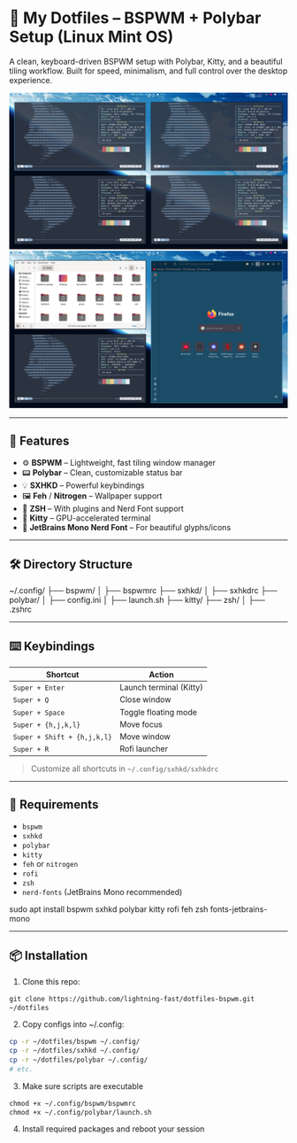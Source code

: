 # 🧩 My Dotfiles – BSPWM + Polybar Setup (Linux Mint OS)

A clean, keyboard-driven BSPWM setup with Polybar, Kitty, and a beautiful tiling workflow. Built for speed, minimalism, and full control over the desktop experience.

![Screenshot](screenshot.png)
![Screenshot](screenshot2.png)

---

## 🚀 Features

- ⚙️ **BSPWM** – Lightweight, fast tiling window manager
- 📟 **Polybar** – Clean, customizable status bar
- 💡 **SXHKD** – Powerful keybindings
- 🖼 **Feh** / **Nitrogen** – Wallpaper support
- 🐚 **ZSH** – With plugins and Nerd Font support
- 🧱 **Kitty** – GPU-accelerated terminal
- 🎨 **JetBrains Mono Nerd Font** – For beautiful glyphs/icons

---

## 🛠 Directory Structure

~/.config/
├── bspwm/
│ ├── bspwmrc
├── sxhkd/
│ ├── sxhkdrc
├── polybar/
│ ├── config.ini
│ ├── launch.sh
├── kitty/
├── zsh/
│ ├── .zshrc


---

## ⌨️ Keybindings

| Shortcut       | Action                    |
|----------------|---------------------------|
| `Super + Enter`| Launch terminal (Kitty)   |
| `Super + Q`    | Close window              |
| `Super + Space`| Toggle floating mode      |
| `Super + {h,j,k,l}` | Move focus           |
| `Super + Shift + {h,j,k,l}` | Move window  |
| `Super + R`    | Rofi launcher             |

> Customize all shortcuts in `~/.config/sxhkd/sxhkdrc`

---

## 🧠 Requirements

- `bspwm`
- `sxhkd`
- `polybar`
- `kitty`
- `feh` or `nitrogen`
- `rofi`
- `zsh`
- `nerd-fonts` (JetBrains Mono recommended)

sudo apt install bspwm sxhkd polybar kitty rofi feh zsh fonts-jetbrains-mono
  

---

## 📦 Installation

1. Clone this repo:
```
git clone https://github.com/lightning-fast/dotfiles-bspwm.git ~/dotfiles
```

2. Copy configs into ~/.config:
```bash
cp -r ~/dotfiles/bspwm ~/.config/
cp -r ~/dotfiles/sxhkd ~/.config/
cp -r ~/dotfiles/polybar ~/.config/
# etc.
```

3. Make sure scripts are executable
```
chmod +x ~/.config/bspwm/bspwmrc
chmod +x ~/.config/polybar/launch.sh
```

4. Install required packages and reboot your session



